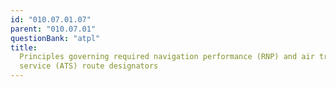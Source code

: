 ```yaml
---
id: "010.07.01.07"
parent: "010.07.01"
questionBank: "atpl"
title:
  Principles governing required navigation performance (RNP) and air traffic
  service (ATS) route designators
---
```

